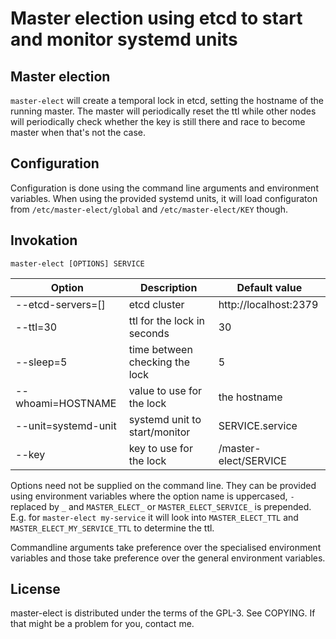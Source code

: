 # Master election using etcd to start and monitor systemd units

## Master election

`master-elect` will create a temporal lock in etcd, setting the hostname 
of the running master. The master will periodically reset the ttl while 
other nodes will periodically check whether the key is still there and
race to become master when that's not the case.

## Configuration

Configuration is done using the command line arguments and environment
variables. When using the provided systemd units, it will load 
configuraton from `/etc/master-elect/global` and `/etc/master-elect/KEY`
though.

## Invokation

    master-elect [OPTIONS] SERVICE

Option              |  Description                   | Default value
--------------------|--------------------------------|----------------------
--etcd-servers=[]   | etcd cluster                   | http://localhost:2379
--ttl=30            | ttl for the lock in seconds    | 30
--sleep=5           | time between checking the lock | 5
--whoami=HOSTNAME   | value to use for the lock      | the hostname
--unit=systemd-unit | systemd unit to start/monitor  | SERVICE.service
--key               | key to use for the lock        | /master-elect/SERVICE


Options need not be supplied on the command line. They can be provided
using environment variables where the option name is uppercased, `-`
replaced by `_` and `MASTER_ELECT_` or `MASTER_ELECT_SERVICE_` is
prepended. E.g. for `master-elect my-service` it will look into 
`MASTER_ELECT_TTL` and `MASTER_ELECT_MY_SERVICE_TTL` to determine the ttl.

Commandline arguments take preference over the specialised environment
variables and those take preference over the general environment variables.

## License

master-elect is distributed under the terms of the GPL-3. See COPYING.
If that might be a problem for you, contact me.
